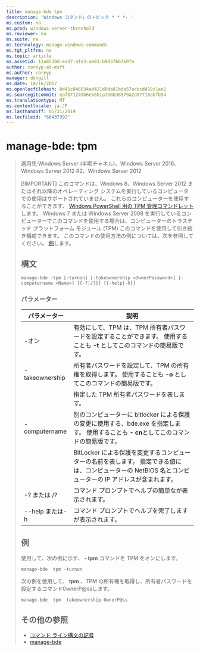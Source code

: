 ```yaml
---
title: manage-bde tpm
description: 'Windows コマンド」のトピック * * *- '
ms.custom: na
ms.prod: windows-server-threshold
ms.reviewer: na
ms.suite: na
ms.technology: manage-windows-commands
ms.tgt_pltfrm: na
ms.topic: article
ms.assetid: 11a8530d-edd7-4fe3-ae81-b943766760fe
author: coreyp-at-msft
ms.author: coreyp
manager: dongill
ms.date: 10/16/2017
ms.openlocfilehash: 0d41c846034ad421d0da81bda57acbcd419c1ae1
ms.sourcegitcommit: eaf071249b6eb6b1a758b38579a2d87710abfb54
ms.translationtype: MT
ms.contentlocale: ja-JP
ms.lasthandoff: 05/31/2019
ms.locfileid: "66437392"
---
```

# <a name="manage-bde-tpm"></a>manage-bde: tpm

> 適用先:Windows Server (半期チャネル)、Windows Server 2016、Windows Server 2012 R2、Windows Server 2012
> 
> [!IMPORTANT]
> このコマンドは、Windows 8、Windows Server 2012 またはそれ以降のオペレーティング システムを実行しているコンピュータでの使用はサポートされていません。 これらのコンピューターを使用することができます、 [Windows PowerShell 用の TPM 管理コマンドレット](https://docs.microsoft.com/en-us/powershell/module/trustedplatformmodule/)します。
> Windows 7 または Windows Server 2008 を実行しているコンピューターでこのコマンドを使用する場合は、コンピューターのトラステッド プラットフォーム モジュール (TPM) このコマンドを使用して引き続き構成できます。 このコマンドの使用方法の例については、次を参照してください。 [例](#BKMK_Examples)します。
> ## <a name="syntax"></a>構文
> ```
> manage-bde -tpm [-turnon] [-takeownership <OwnerPassword>] [-computername <Name>] [{-?|/?}] [{-help|-h}]
> ```
> ### <a name="parameters"></a>パラメーター
> 
> |    パラメーター    |                                                                              説明                                                                               |
> |-----------------|------------------------------------------------------------------------------------------------------------------------------------------------------------------------|
> |     -オン     |              有効にして、TPM は、TPM 所有者パスワードを設定することができます。 使用することも **-t** としてこのコマンドの簡易版です。              |
> | -takeownership  |                      所有者パスワードを設定して、TPM の所有権を取得します。 使用することも **-o** としてこのコマンドの簡易版です。                       |
> | <OwnerPassword> |                                                      指定した TPM 所有者パスワードを表します。                                                       |
> |  -computername  | 別のコンピューターに bitlocker による保護の変更に使用する、bde.exe を指定します。 使用することも **- cn**としてこのコマンドの簡易版です。 |
> |     <Name>      |    BitLocker による保護を変更するコンピューターの名前を表します。 指定できる値には、コンピューターの NetBIOS 名とコンピューターの IP アドレスが含まれます。     |
> |    -? または /?     |                                                               コマンド プロンプトでヘルプの簡単なが表示されます。                                                               |
> |   --help または-h   |                                                             コマンド プロンプトでヘルプを完了しますが表示されます。                                                              |
> 
> ## <a name="BKMK_Examples"></a>例
> 使用して、次の例に示す、 **- tpm** コマンドを TPM をオンにします。
> ```
> manage-bde  tpm -turnon
> ```
> 次の例を使用して、 **tpm** 、TPM の所有権を取得し、所有者パスワードを設定するコマンド0wnerP@ssします。
> ```
> manage-bde  tpm  takeownership 0wnerP@ss
> ```
> ## <a name="additional-references"></a>その他の参照
> -   [コマンド ライン構文の記号](command-line-syntax-key.md)
> -   [manage-bde](manage-bde.md)
